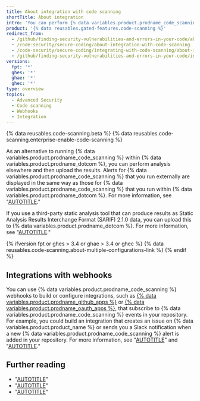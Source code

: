 ```yaml
---
title: About integration with code scanning
shortTitle: About integration
intro: 'You can perform {% data variables.product.prodname_code_scanning %} externally and then display the results in {% data variables.product.prodname_dotcom %}, or configure webhooks that listen to {% data variables.product.prodname_code_scanning %} activity in your repository.'
product: '{% data reusables.gated-features.code-scanning %}'
redirect_from:
  - /github/finding-security-vulnerabilities-and-errors-in-your-code/about-integration-with-code-scanning
  - /code-security/secure-coding/about-integration-with-code-scanning
  - /code-security/secure-coding/integrating-with-code-scanning/about-integration-with-code-scanning
  - /github/finding-security-vulnerabilities-and-errors-in-your-code/integrating-with-code-scanning/about-integration-with-code-scanning
versions:
  fpt: '*'
  ghes: '*'
  ghae: '*'
  ghec: '*'
type: overview
topics:
  - Advanced Security
  - Code scanning
  - Webhooks
  - Integration
---
```



{% data reusables.code-scanning.beta %}
{% data reusables.code-scanning.enterprise-enable-code-scanning %}

As an alternative to running {% data variables.product.prodname_code_scanning %} within {% data variables.product.prodname_dotcom %}, you can perform analysis elsewhere and then upload the results. Alerts for {% data variables.product.prodname_code_scanning %} that you run externally are displayed in the same way as those for  {% data variables.product.prodname_code_scanning %} that you run within {% data variables.product.prodname_dotcom %}. For more information, see "[AUTOTITLE](/code-security/code-scanning/automatically-scanning-your-code-for-vulnerabilities-and-errors/managing-code-scanning-alerts-for-your-repository)."

If you use a third-party static analysis tool that can produce results as Static Analysis Results Interchange Format (SARIF) 2.1.0 data, you can upload this to {% data variables.product.prodname_dotcom %}. For more information, see "[AUTOTITLE](/code-security/code-scanning/integrating-with-code-scanning/uploading-a-sarif-file-to-github)."

{% ifversion fpt or ghes > 3.4 or ghae > 3.4 or ghec %}
{% data reusables.code-scanning.about-multiple-configurations-link %}
{% endif %}

## Integrations with webhooks

You can use {% data variables.product.prodname_code_scanning %} webhooks to build or configure integrations, such as [{% data variables.product.prodname_github_apps %}](/apps/creating-github-apps/setting-up-a-github-app) or [{% data variables.product.prodname_oauth_apps %}](/apps/oauth-apps/building-oauth-apps), that subscribe to {% data variables.product.prodname_code_scanning %} events in your repository. For example, you could build an integration that creates an issue on {% data variables.product.product_name %} or sends you a Slack notification when a new {% data variables.product.prodname_code_scanning %} alert is added in your repository. For more information, see "[AUTOTITLE](/webhooks-and-events/webhooks/creating-webhooks)" and "[AUTOTITLE](/webhooks-and-events/webhooks/webhook-events-and-payloads#code_scanning_alert)."

## Further reading

- "[AUTOTITLE](/code-security/code-scanning/automatically-scanning-your-code-for-vulnerabilities-and-errors/about-code-scanning)"
- "[AUTOTITLE](/code-security/code-scanning/using-codeql-code-scanning-with-your-existing-ci-system)"
- "[AUTOTITLE](/code-security/code-scanning/integrating-with-code-scanning/sarif-support-for-code-scanning)"
